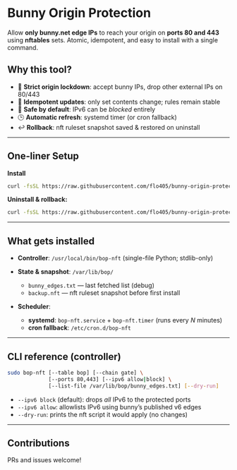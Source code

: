 # Bunny Origin Protection

Allow **only bunny.net edge IPs** to reach your origin on **ports 80 and 443** using **nftables** sets. Atomic, idempotent, and easy to install with a single command.

## Why this tool?

* 🔐 **Strict origin lockdown**: accept bunny IPs, drop other external IPs on 80/443
* 🔁 **Idempotent updates**: only set contents change; rules remain stable
* 🧯 **Safe by default**: IPv6 can be *blocked* entirely
* 🕒 **Automatic refresh**: systemd timer (or cron fallback)
* ↩️ **Rollback**: nft ruleset snapshot saved & restored on uninstall

---

## One‑liner Setup

**Install**

```bash
curl -fsSL https://raw.githubusercontent.com/flo405/bunny-origin-protection/refs/heads/main/setup-bop.sh | sudo sh -s -- --refresh 5 --ipv6 block
```

**Uninstall & rollback:**

```bash
curl -fsSL https://raw.githubusercontent.com/flo405/bunny-origin-protection/refs/heads/main/setup-bop.sh | sudo sh -s -- --uninstall
```

---

## What gets installed

* **Controller**: `/usr/local/bin/bop-nft` (single-file Python; stdlib-only)
* **State & snapshot**: `/var/lib/bop/`

  * `bunny_edges.txt` — last fetched list (debug)
  * `backup.nft` — nft ruleset snapshot before first install
* **Scheduler**:

  * **systemd**: `bop-nft.service` + `bop-nft.timer` (runs every *N* minutes)
  * **cron fallback**: `/etc/cron.d/bop-nft`

---

## CLI reference (controller)

```bash
sudo bop-nft [--table bop] [--chain gate] \
             [--ports 80,443] [--ipv6 allow|block] \
             [--list-file /var/lib/bop/bunny_edges.txt] [--dry-run]
```

* `--ipv6 block` (default): drops *all* IPv6 to the protected ports
* `--ipv6 allow`: allowlists IPv6 using bunny’s published v6 edges
* `--dry-run`: prints the nft script it would apply (no changes)

---

## Contributions

PRs and issues welcome!
